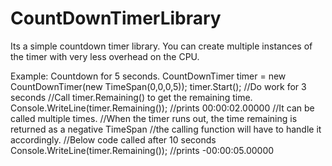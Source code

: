 # CountDownTimerLibrary

Its a simple countdown timer library. You can create multiple instances of the timer with very less overhead on the CPU.

Example: Countdown for 5 seconds.
  CountDownTimer timer = new CountDownTimer(new TimeSpan(0,0,0,5));
  timer.Start();
  //Do work for 3 seconds
  //Call timer.Remaining() to get the remaining time.
  Console.WriteLine(timer.Remaining()); //prints 00:00:02.00000
  //It can be called multiple times.
  //When the timer runs out, the time remaining is returned as a negative TimeSpan
  //the calling function will have to handle it accordingly.
  //Below code called after 10 seconds
  Console.WriteLine(timer.Remaining()); //prints -00:00:05.00000
  

